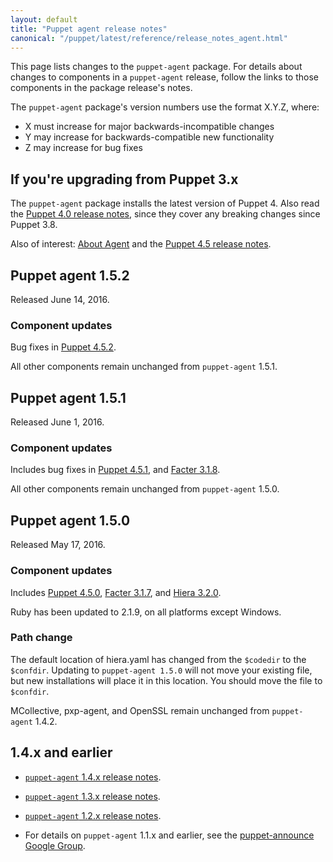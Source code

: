 ```yaml
---
layout: default
title: "Puppet agent release notes"
canonical: "/puppet/latest/reference/release_notes_agent.html"
---
```


[Puppet 4.5.0]: /puppet/4.5/reference/release_notes.html#puppet-450
[Puppet 4.5.1]: /puppet/4.5/reference/release_notes.html#puppet-451
[Puppet 4.5.2]: /puppet/4.5/reference/release_notes.html#puppet-452

[Facter 3.1.7]: /facter/3.1/release_notes.html#facter-317
[Facter 3.1.8]: /facter/3.1/release_notes.html#facter-318

[Hiera 3.2.0]: /hiera/3.2/release_notes.html#hiera-320


[MCollective 2.8.8]: /mcollective/releasenotes.html#2_8_8

[pxp-agent]: https://github.com/puppetlabs/pxp-agent


This page lists changes to the `puppet-agent` package. For details about changes to components in a `puppet-agent` release, follow the links to those components in the package release's notes.

The `puppet-agent` package's version numbers use the format X.Y.Z, where:

* X must increase for major backwards-incompatible changes
* Y may increase for backwards-compatible new functionality
* Z may increase for bug fixes

## If you're upgrading from Puppet 3.x

The `puppet-agent` package installs the latest version of Puppet 4. Also read the [Puppet 4.0 release notes](/puppet/4.0/reference/release_notes.html), since they cover any breaking changes since Puppet 3.8.

Also of interest: [About Agent](./about_agent.html) and the [Puppet 4.5 release notes](./release_notes.html).

## Puppet agent 1.5.2

Released June 14, 2016.

### Component updates

Bug fixes in [Puppet 4.5.2][].

All other components remain unchanged from `puppet-agent` 1.5.1.

## Puppet agent 1.5.1

Released June 1, 2016.

### Component updates

Includes bug fixes in [Puppet 4.5.1][], and [Facter 3.1.8][].

All other components remain unchanged from `puppet-agent` 1.5.0.

## Puppet agent 1.5.0

Released May 17, 2016.

### Component updates

Includes [Puppet 4.5.0][], [Facter 3.1.7][], and [Hiera 3.2.0][].

Ruby has been updated to 2.1.9, on all platforms except Windows. 

### Path change 

The default location of hiera.yaml has changed from the `$codedir` to the `$confdir`. Updating to `puppet-agent 1.5.0` will not move your existing file, but new installations will place it in this location. You should move the file to `$confdir`.

MCollective, pxp-agent, and OpenSSL remain unchanged from `puppet-agent` 1.4.2.

## 1.4.x and earlier

* [`puppet-agent` 1.4.x release notes](/puppet/4.4/reference/release_notes_agent.html).

* [`puppet-agent` 1.3.x release notes](/puppet/4.3/reference/release_notes_agent.html).

* [`puppet-agent` 1.2.x release notes](/puppet/4.2/reference/release_notes_agent.html).

* For details on `puppet-agent` 1.1.x and earlier, see the [puppet-announce Google Group](https://groups.google.com/forum/#!forum/puppet-announce).